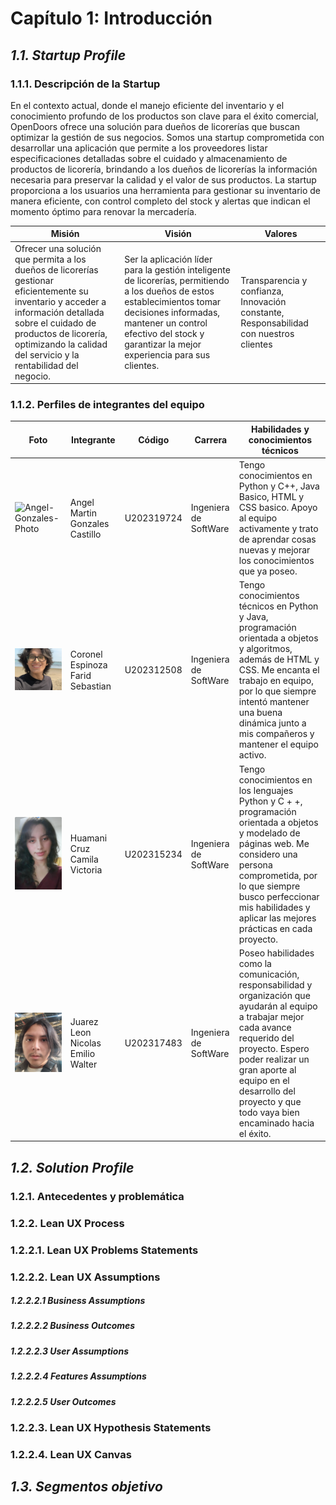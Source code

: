 # Capítulo 1: Introducción #

## _1.1. Startup Profile_ ##

### 1.1.1. Descripción de la Startup ###

En el contexto actual, donde el manejo eficiente del inventario y el conocimiento profundo de los productos son clave para el éxito comercial, OpenDoors ofrece una solución para dueños de licorerías que buscan optimizar la gestión de sus negocios. Somos una startup comprometida con desarrollar una aplicación que permite a los proveedores listar especificaciones detalladas sobre el cuidado y almacenamiento de productos de licorería, brindando a los dueños de licorerías la información necesaria para preservar la calidad y el valor de sus productos. La startup proporciona a los usuarios una herramienta para gestionar su inventario de manera eficiente, con control completo del stock y alertas que indican el momento óptimo para renovar la mercadería.

<!-- Tabla Misión - Visión - Valores -->

| Misión| Visión| Valores
|--|--|--|
| Ofrecer una solución que permita a los dueños de licorerías gestionar eficientemente su inventario y acceder a información detallada sobre el cuidado de productos de licorería, optimizando la calidad del servicio y la rentabilidad del negocio. | Ser la aplicación líder para la gestión inteligente de licorerías, permitiendo a los dueños de estos establecimientos tomar decisiones informadas, mantener un control efectivo del stock y garantizar la mejor experiencia para sus clientes. | Transparencia y confianza, Innovación constante, Responsabilidad con nuestros clientes |

### 1.1.2. Perfiles de integrantes del equipo ###

| Foto                                                                         | Integrante                        | Código     | Carrera               | Habilidades y conocimientos técnicos                                                                                                                                                                                                                            |
|------------------------------------------------------------------------------|-----------------------------------|------------|-----------------------|-----------------------------------------------------------------------------------------------------------------------------------------------------------------------------------------------------------------------------------------------------------------|
| ![Angel-Gonzales-Photo](https://i.imgur.com/dfZFyYP.jpg)                   | Angel Martin Gonzales Castillo    | U202319724 | Ingeniera de SoftWare | Tengo conocimientos en Python y C++, Java Basico, HTML y CSS basico. Apoyo al equipo activamente y trato de aprendar cosas nuevas y mejorar los conocimientos que ya poseo.                                                                                                                                                                                                                                                            |
| ![Farid-Coronel-Photo](../img/Chapter%20I/Profile-picture/Farid-Coronel.png) | Coronel Espinoza Farid Sebastian  | U202312508 | Ingeniera de SoftWare | Tengo conocimientos técnicos en Python y Java, programación orientada a objetos y algoritmos, además de HTML y CSS. Me encanta el trabajo en equipo, por lo que siempre intentó mantener una buena dinámica junto a mis compañeros y mantener el equipo activo. |
| ![Camila-Huamani-Photo](../img/Chapter%20I/Profile-picture/Camila-Huamani.png)                 | Huamani Cruz Camila Victoria      | U202315234 | Ingeniera de SoftWare | Tengo conocimientos en los lenguajes Python y C + +, programación orientada a objetos y modelado de páginas web. Me considero una persona comprometida, por lo que siempre busco perfeccionar mis habilidades y aplicar las mejores prácticas en cada proyecto.                                                                                                                                                                                                                                                             |
| ![Nicolas-Juarez-Photo](../img/Chapter%20I/Profile-picture/Nicolas-Juarez.png)                 | Juarez Leon Nicolas Emilio Walter | U202317483 | Ingeniera de SoftWare | Poseo habilidades como la comunicación, responsabilidad y organización que ayudarán al equipo a trabajar mejor cada avance requerido del proyecto. Espero poder realizar un gran aporte al equipo en el desarrollo del proyecto y que todo vaya bien encaminado hacia el éxito.                                                                                                                                                                                                   

## _1.2. Solution Profile_ ##

### 1.2.1. Antecedentes y problemática ###

### 1.2.2. Lean UX Process ###

### 1.2.2.1. Lean UX Problems Statements ###

### 1.2.2.2. Lean UX Assumptions ###

##### 1.2.2.2.1 Business Assumptions

##### 1.2.2.2.2 Business Outcomes

##### 1.2.2.2.3 User Assumptions

##### 1.2.2.2.4 Features Assumptions

##### 1.2.2.2.5 User Outcomes

### 1.2.2.3. Lean UX Hypothesis Statements ###

### 1.2.2.4. Lean UX Canvas ###

## _1.3. Segmentos objetivo_ ##
